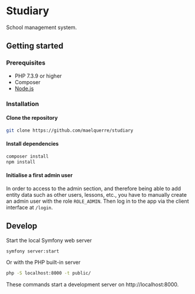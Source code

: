 # Studiary

School management system.

## Getting started

### Prerequisites

- PHP 7.3.9 or higher
- Composer
- [Node.js](https://nodejs.org/en/)

### Installation

#### Clone the repository

```sh
git clone https://github.com/maelquerre/studiary
```

#### Install dependencies

```sh
composer install
npm install
```

#### Initialise a first admin user

In order to access to the admin section, and therefore being able to add entity data such as other users, lessons, etc., you have to manually create an admin user with the role `ROLE_ADMIN`. Then log in to the app via the client interface at `/login`.

## Develop

Start the local Symfony web server
```sh
symfony server:start
```

Or with the PHP built-in server
```sh
php -S localhost:8000 -t public/
```

These commands start a development server on http://localhost:8000.
